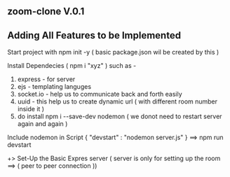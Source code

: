 ## zoom-clone V.0.1

## Adding All Features to be Implemented 

Start project with npm init -y ( basic package.json wil be created by this )

Install Dependecies ( npm i "xyz" ) such as - 
   1) express - for server 
   2) ejs - templating languges 
   3) socket.io - help us to communicate back and forth easily 
   4) uuid - this help us to create dynamic url ( with different room number inside it )
   5) do install npm i --save-dev nodemon  ( we donot need to restart server again and again )


Include nodemon in Script {
     "devstart" : "nodemon server.js" 
} ==> npm run devstart 


+> Set-Up the Basic Expres server ( server is only for setting up the room ==> ( peer to peer connection ))

